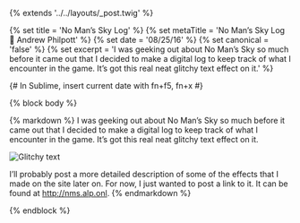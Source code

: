 {% extends '../../layouts/_post.twig' %}

{% set title = 'No Man’s Sky Log' %}
{% set metaTitle = 'No Man’s Sky Log 📓 Andrew Philpott' %}
{% set date = '08/25/16' %}
{% set canonical = 'false' %}
{% set excerpt = 'I was geeking out about No Man’s Sky so much before it came out that I decided to make a digital log to keep track of what I encounter in the game. It’s got this real neat glitchy text effect on it.' %}

{# In Sublime, insert current date with fn+f5, fn+x #}

{% block body %}

{% markdown %}
I was geeking out about No Man’s Sky so much before it came out that I decided to make a digital log to keep track of what I encounter in the game. It’s got this real neat glitchy text effect on it.

<img class="screenshot" src="https://dl.dropboxusercontent.com/u/575400/blog/glitch.gif" alt="Glitchy text" />

I’ll probably post a more detailed description of some of the effects that I made on the site later on. For now, I just wanted to post a link to it. It can be found at http://nms.alp.onl.
{% endmarkdown %}

{% endblock %}
